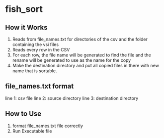 # fish_sort

## How it Works
1. Reads from file_names.txt for directories of the csv and the folder containing the vsi files
2. Reads every row in the CSV
3. For each row, the file name will be generated to find the file and the rename will be generated to use as the name for the copy
4. Make the destination directory and put all copied files in there with new name that is sortable.

## file_names.txt format
line 1: csv file
line 2: source directory
line 3: destination directory

## How to Use
1. format file_names.txt file correctly
2. Run Executable file